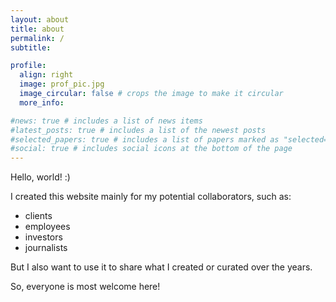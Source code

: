 ```yaml
---
layout: about
title: about
permalink: /
subtitle:

profile:
  align: right
  image: prof_pic.jpg
  image_circular: false # crops the image to make it circular
  more_info:

#news: true # includes a list of news items
#latest_posts: true # includes a list of the newest posts
#selected_papers: true # includes a list of papers marked as "selected={true}"
#social: true # includes social icons at the bottom of the page
---
```


Hello, world! :)

I created this website mainly for my potential collaborators, such as:
- clients
- employees
- investors
- journalists

But I also want to use it to share what I created or curated over the years.

So, everyone is most welcome here!

